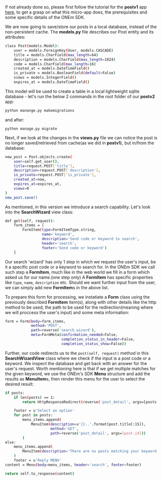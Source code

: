 If not already done so, please first follow the tutorial for the **postv1** app [here](/use_case/postv1), to get a grasp on what this micro-app does, the prerequisites and some specific details of the ONEm SDK.

We are now going to save/store our posts in a local database, instead of the non-persistent cache. The **models.py** file describes our Post entity and its attributes:

```bash
class Post(models.Model):
    user = models.ForeignKey(User, models.CASCADE)
    title = models.CharField(max_length=64)
    description = models.CharField(max_length=1024)
    code = models.CharField(max_length=16)
    created_at = models.DateTimeField()
    is_private = models.BooleanField(default=False)
    views = models.IntegerField()
    expires_at = models.DateTimeField()
```

This model will be used to create a table in a local lightweight sqlite database - let's run the below 2 commands in the root folder of our **postv2** app:
```bash
python manange.py makemigrations
```
and after:
```
python manage.py migrate
```

Next, if we look at the changes in the **views.py** file we can notice the post is no longer saved/retrieved from cache(as we did in **postv1**), but in/from the database:
```bash
new_post = Post.objects.create(
    user=self.get_user(),
    title=request.POST['title'],
    description=request.POST['description'],
    is_private=request.POST['is_private'],
    created_at=now,
    expires_at=expires_at,
    views=0
)
new_post.save()
```


As mentioned, in this version we introduce a search capability. Let's look into the **SearchWizard** view class:
```bash
def get(self, request):
    form_items = [
        FormItem(type=FormItemType.string,
                 name='keyword',
                 description='Send code or keyword to search',
                 header='search',
                 footer='Send code or keyword')
    ]
```
Our search 'wizard' has only 1 step in which we request the user's input, be it a specific post code or a keyword to search for.
In the ONEm SDK we call such step a **FormItem**, much like in the web world we fill in a form which asked us for our name.(one step only) A **FormItem** has specific properties like `type`, `name`, `description` etc. Should we want further input from the user, we can simply add new **FormItem**s in the above list.

To prepare this form for processing, we instatiate a **Form** class using the previously described **FormItem** item(s), along with other details like the http method to be used, the path to be used for the redirection(meaning where we will proccess the user's input) and some meta information:

```bash
form = Form(body=form_items,
            method='POST',
            path=reverse('search_wizard'),
            meta=FormMeta(confirmation_needed=False,
                          completion_status_in_header=False,
                          completion_status_show=False))
```

Further, our code redirects us to the `post(self, request)` method in this **SearchWizardView** class where we check if the input is a post code or a keyword. We inspect the database and get back with an answer for the user's request. Worth mentioning here is that if we get multiple matches for the given keyword, we use the ONEm's SDK **Menu** structure and add the results as **MenuItem**s, then render this menu for the user to select the desired result:
```bash
if posts:
    if len(posts) == 1:
        return HttpResponseRedirect(reverse('post_detail', args=[posts[0].id]))

    footer = u'Select an option'
    for post in posts:
        menu_items.append(
            MenuItem(description=u'{}..'.format(post.title[:15]),
                     method='GET',
                     path=reverse('post_detail', args=[post.id]))
        )
else:
    menu_items.append(
        MenuItem(description='There are no posts matching your keyword.')
    )
    footer = u'Reply MENU'
content = Menu(body=menu_items, header='search', footer=footer)

return self.to_response(content)
```
